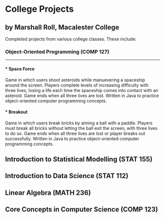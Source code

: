 # College Projects
## by Marshall Roll, Macalester College

Completed projects from various college classes. These include:

### Object-Oriented Programming (COMP 127)
-----
#### * Space Force 
Game in which users shoot asteroids while manuevering a spaceship around the screen. Players complete levels of increasing difficulty with three lives, losing a life each time the spaceship comes into contact with an asteroid. Game ends when all three lives are lost. Written in Java to practice object-oriented computer programming concepts. 

#### * Breakout 
Game in which users break bricks by aiming a ball with a paddle. Players must break all bricks without letting the ball exit the screen, with three lives to do so. Game ends when all three lives are lost or player breaks out successfully. Written in Java to practice object-oriented computer programming concepts. 

## Introduction to Statistical Modelling (STAT 155)

## Introduction to Data Science (STAT 112)

## Linear Algebra (MATH 236)

## Core Concepts in Computer Science (COMP 123)
